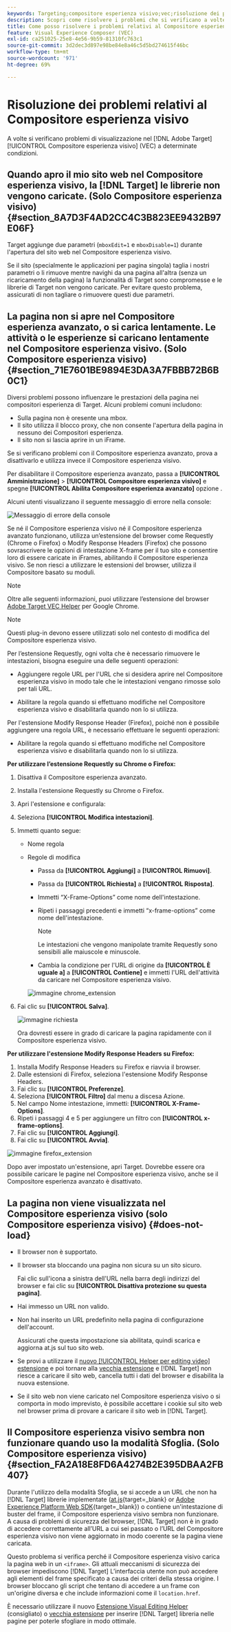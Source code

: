 ```yaml
---
keywords: Targeting;compositore esperienza visivo;vec;risoluzione dei problemi compositore esperienza visiva;risoluzione dei problemi;tls;tls 1.2
description: Scopri come risolvere i problemi che si verificano a volte nell’Adobe [!DNL Target] Compositore esperienza visivo (VEC) in determinate condizioni.
title: Come posso risolvere i problemi relativi al Compositore esperienza visivo?
feature: Visual Experience Composer (VEC)
exl-id: ca251025-25e8-4e56-9b59-81310fc763c1
source-git-commit: 3d2dec3d897e98be84e8a46c5d5bd274615f46bc
workflow-type: tm+mt
source-wordcount: '971'
ht-degree: 69%

---
```


# Risoluzione dei problemi relativi al Compositore esperienza visivo

A volte si verificano problemi di visualizzazione nel [!DNL Adobe Target] [!UICONTROL Compositore esperienza visivo] (VEC) a determinate condizioni.

## Quando apro il mio sito web nel Compositore esperienza visivo, la [!DNL Target] le librerie non vengono caricate. (Solo Compositore esperienza visivo)  {#section_8A7D3F4AD2CC4C3B823EE9432B97E06F}

Target aggiunge due parametri (`mboxEdit=1` e `mboxDisable=1`) durante l&#39;apertura del sito web nel Compositore esperienza visivo.

Se il sito (specialmente le applicazioni per pagina singola) taglia i nostri parametri o li rimuove mentre navighi da una pagina all&#39;altra (senza un ricaricamento della pagina) la funzionalità di Target sono compromesse e le librerie di Target non vengono caricate. 
Per evitare questo problema, assicurati di non tagliare o rimuovere questi due parametri.

## La pagina non si apre nel Compositore esperienza avanzato, o si carica lentamente. Le attività o le esperienze si caricano lentamente nel Compositore esperienza visivo. (Solo Compositore esperienza visivo)  {#section_71E7601BE9894E3DA3A7FBBB72B6B0C1}

Diversi problemi possono influenzare le prestazioni della pagina nei compositori esperienza di Target. Alcuni problemi comuni includono:

* Sulla pagina non è oresente una mbox.
* Il sito utilizza il blocco proxy, che non consente l&#39;apertura della pagina in nessuno dei Compositori esperienza.
* Il sito non si lascia aprire in un iFrame.

Se si verificano problemi con il Compositore esperienza avanzato, prova a disattivarlo e utilizza invece il Compositore esperienza visivo.

Per disabilitare il Compositore esperienza avanzato, passa a **[!UICONTROL Amministrazione]** > **[!UICONTROL Compositore esperienza visivo]** e spegne **[!UICONTROL Abilita Compositore esperienza avanzato]** opzione .

Alcuni utenti visualizzano il seguente messaggio di errore nella console:

![Messaggio di errore della console](/help/main/c-experiences/c-visual-experience-composer/r-troubleshoot-composer/assets/console_error_message.jpg)

Se né il Compositore esperienza visivo né il Compositore esperienza avanzato funzionano, utilizza un’estensione del browser come Requestly (Chrome o Firefox) o Modify Response Headers (Firefox) che possono sovrascrivere le opzioni di intestazione X-frame per il tuo sito e consentire loro di essere caricate in iFrames, abilitando il Compositore esperienza visivo. Se non riesci a utilizzare le estensioni del browser, utilizza il Compositore basato su moduli.

>[!NOTE]
>
>Oltre alle seguenti informazioni, puoi utilizzare l’estensione del browser [Adobe Target VEC Helper](/help/main/c-experiences/c-visual-experience-composer/r-troubleshoot-composer/vec-helper-browser-extension.md) per Google Chrome.


>[!NOTE]
>
>Questi plug-in devono essere utilizzati solo nel contesto di modifica del Compositore esperienza visivo.
>
>Per l’estensione Requestly, ogni volta che è necessario rimuovere le intestazioni, bisogna eseguire una delle seguenti operazioni:
>
>* Aggiungere regole URL per l&#39;URL che si desidera aprire nel Compositore esperienza visivo in modo tale che le intestazioni vengano rimosse solo per tali URL.
>
>* Abilitare la regola quando si effettuano modifiche nel Compositore esperienza visivo e disabilitarla quando non lo si utilizza.
>
>Per l&#39;estensione Modify Response Header (Firefox), poiché non è possibile aggiungere una regola URL, è necessario effettuare le seguenti operazioni:
>
>* Abilitare la regola quando si effettuano modifiche nel Compositore esperienza visivo e disabilitarla quando non lo si utilizza.


**Per utilizzare l’estensione Requestly su Chrome o Firefox:**

1. Disattiva il Compositore esperienza avanzato.
1. Installa l&#39;estensione Requestly su Chrome o Firefox.
1. Apri l&#39;estensione e configurala:
1. Seleziona **[!UICONTROL Modifica intestazioni]**.
1. Immetti quanto segue:

   * Nome regola
   * Regole di modifica

      * Passa da **[!UICONTROL Aggiungi]** a **[!UICONTROL Rimuovi]**.
      * Passa da **[!UICONTROL Richiesta]** a **[!UICONTROL Risposta]**.
      * Immetti “X-Frame-Options” come nome dell&#39;intestazione.
      * Ripeti i passaggi precedenti e immetti “x-frame-options” come nome dell&#39;intestazione.

         >[!NOTE]
         >
         >Le intestazioni che vengono manipolate tramite Requestly sono sensibili alle maiuscole e minuscole.

      * Cambia la condizione per l&#39;URL di origine da **[!UICONTROL È uguale a]** a **[!UICONTROL Contiene]** e immetti l&#39;URL dell&#39;attività da caricare nel Compositore esperienza visivo.

      ![immagine chrome_extension](assets/chrome_extension.png)


1. Fai clic su **[!UICONTROL Salva]**.

   ![immagine richiesta](assets/requestly.png)

   Ora dovresti essere in grado di caricare la pagina rapidamente con il Compositore esperienza visivo.

**Per utilizzare l&#39;estensione Modify Response Headers su Firefox:**

1. Installa Modify Response Headers su Firefox e riavvia il browser.
1. Dalle estensioni di Firefox, seleziona l&#39;estensione Modify Response Headers.
1. Fai clic su **[!UICONTROL Preferenze]**.
1. Seleziona **[!UICONTROL Filtro]** dal menu a discesa Azione.
1. Nel campo Nome intestazione, immetti: **[!UICONTROL X-Frame-Options]**.
1. Ripeti i passaggi 4 e 5 per aggiungere un filtro con **[!UICONTROL x-frame-options]**.
1. Fai clic su **[!UICONTROL Aggiungi]**.
1. Fai clic su **[!UICONTROL Avvia]**.

![immagine firefox_extension](assets/firefox_extension.png)

Dopo aver impostato un&#39;estensione, apri Target. Dovrebbe essere ora possibile caricare le pagine nel Compositore esperienza visivo, anche se il Compositore esperienza avanzato è disattivato.

## La pagina non viene visualizzata nel Compositore esperienza visivo (solo Compositore esperienza visivo) {#does-not-load}

* Il browser non è supportato.
* Il browser sta bloccando una pagina non sicura su un sito sicuro.

   Fai clic sull&#39;icona a sinistra dell&#39;URL nella barra degli indirizzi del browser e fai clic su **[!UICONTROL Disattiva protezione su questa pagina]**.
* Hai immesso un URL non valido.
* Non hai inserito un URL predefinito nella pagina di configurazione dell&#39;account.

   Assicurati che questa impostazione sia abilitata, quindi scarica e aggiorna at.js sul tuo sito web.

* Se provi a utilizzare il [nuovo [!UICONTROL Helper per editing video] estensione](/help/main/c-experiences/c-visual-experience-composer/r-troubleshoot-composer/visual-editing-helper-extension.md) e poi tornare alla [vecchia estensione](/help/main/c-experiences/c-visual-experience-composer/r-troubleshoot-composer/vec-helper-browser-extension.md) e [!DNL Target] non riesce a caricare il sito web, cancella tutti i dati del browser e disabilita la nuova estensione.

* Se il sito web non viene caricato nel Compositore esperienza visivo o si comporta in modo imprevisto, è possibile accettare i cookie sul sito web nel browser prima di provare a caricare il sito web in [!DNL Target].

## Il Compositore esperienza visivo sembra non funzionare quando uso la modalità Sfoglia. (Solo Compositore esperienza visivo)  {#section_FA2A18E8FD6A4274B2E395DBAA2FB407}

Durante l&#39;utilizzo della modalità Sfoglia, se si accede a un URL che non ha [!DNL Target] librerie implementate ([at.js](https://developer.adobe.com/target/implement/client-side/){target=_blank} or [Adobe Experience Platform Web SDK](https://developer.adobe.com/target/implement/client-side/aep-web-sdk/){target=_blank}) o contiene un&#39;intestazione di buster del frame, il Compositore esperienza visivo sembra non funzionare. A causa di problemi di sicurezza del browser, [!DNL Target] non è in grado di accedere correttamente all’URL a cui sei passato o l’URL del Compositore esperienza visivo non viene aggiornato in modo coerente se la pagina viene caricata.

Questo problema si verifica perché il Compositore esperienza visivo carica la pagina web in un `<iframe>`. Gli attuali meccanismi di sicurezza dei browser impediscono [!DNL Target] L’interfaccia utente non può accedere agli elementi del frame specificato a causa dei criteri della stessa origine. I browser bloccano gli script che tentano di accedere a un frame con un&#39;origine diversa e che include informazioni come il `location.href`.

È necessario utilizzare il nuovo [Estensione Visual Editing Helper](/help/main/c-experiences/c-visual-experience-composer/r-troubleshoot-composer/visual-editing-helper-extension.md) (consigliato) o [vecchia estensione](/help/main/c-experiences/c-visual-experience-composer/r-troubleshoot-composer/vec-helper-browser-extension.md) per inserire [!DNL Target] libreria nelle pagine per poterle sfogliare in modo ottimale.
